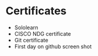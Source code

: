 # Certificates
 * Sololearn
 * CISCO NDG certificate
 * Git certificate
 * First day on github screen shot
